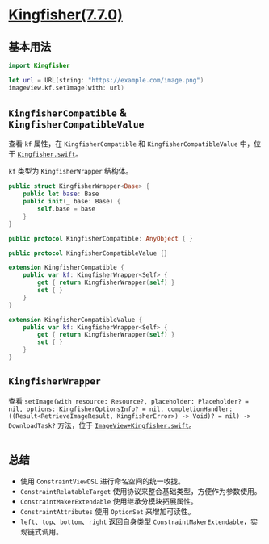 # [Kingfisher(7.7.0)](https://github.com/onevcat/Kingfisher/tree/7.7.0)

## 基本用法
```swift
import Kingfisher

let url = URL(string: "https://example.com/image.png")
imageView.kf.setImage(with: url)
```

## `KingfisherCompatible` & `KingfisherCompatibleValue`

查看 `kf` 属性，在 `KingfisherCompatible` 和 `KingfisherCompatibleValue` 中，位于 [`Kingfisher.swift`](https://github.com/onevcat/Kingfisher/blob/7.7.0/Sources/General/Kingfisher.swift)。

`kf` 类型为 `KingfisherWrapper` 结构体。

```swift
public struct KingfisherWrapper<Base> {
    public let base: Base
    public init(_ base: Base) {
        self.base = base
    }
}

public protocol KingfisherCompatible: AnyObject { }

public protocol KingfisherCompatibleValue {}

extension KingfisherCompatible {
    public var kf: KingfisherWrapper<Self> {
        get { return KingfisherWrapper(self) }
        set { }
    }
}

extension KingfisherCompatibleValue {
    public var kf: KingfisherWrapper<Self> {
        get { return KingfisherWrapper(self) }
        set { }
    }
}
```

## `KingfisherWrapper`

查看 `setImage(with resource: Resource?, placeholder: Placeholder? = nil, options: KingfisherOptionsInfo? = nil, completionHandler: ((Result<RetrieveImageResult, KingfisherError>) -> Void)? = nil) -> DownloadTask?` 方法，位于 [`ImageView+Kingfisher.swift`](https://github.com/onevcat/Kingfisher/blob/7.7.0/Sources/Extensions/ImageView%2BKingfisher.swift)。

```swift

```

## 总结

* 使用 `ConstraintViewDSL` 进行命名空间的统一收拢。
* `ConstraintRelatableTarget` 使用协议来整合基础类型，方便作为参数使用。
* `ConstraintMakerExtendable` 使用继承分模块拓展属性。
* `ConstraintAttributes` 使用 `OptionSet` 来增加可读性。
* `left`、`top`、`bottom`、`right` 返回自身类型 `ConstraintMakerExtendable`，实现链式调用。
